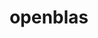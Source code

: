 ---
title: "openblas"
layout: cache
categories: [package, develop]
meta: {"versions": ["0.3.10", "0.3.20", "0.3.21", "0.3.23"], "compilers": ["apple-clang@=14.0.0", "apple-clang@=14.0.3", "gcc@=11.1.0", "gcc@=11.3.0", "gcc@=12.1.0", "gcc@=7.3.1", "gcc@=7.5.0", "gcc@=8.4.0", "oneapi@=2023.0.0", "oneapi@=2023.1.0", "oneapi@=2023.2.0"], "oss": ["amzn2", "ubuntu18.04", "ubuntu20.04", "ubuntu22.04", "ventura"], "platforms": ["darwin", "linux"], "targets": ["aarch64", "graviton2", "ivybridge", "neoverse_n1", "ppc64le", "x86_64", "x86_64_v3"], "stacks": ["aws-ahug", "aws-ahug-aarch64", "aws-isc", "aws-isc-aarch64", "data-vis-sdk", "e4s", "e4s-oneapi", "e4s-power", "ml-darwin-aarch64-mps", "ml-linux-x86_64-cpu", "ml-linux-x86_64-cuda", "ml-linux-x86_64-rocm", "radiuss", "radiuss-aws", "radiuss-aws-aarch64", "root", "tutorial"], "num_specs": 110, "num_specs_by_stack": {"ml-darwin-aarch64-mps": 4, "root": 110, "aws-isc-aarch64": 14, "aws-ahug-aarch64": 14, "radiuss-aws-aarch64": 25, "aws-isc": 3, "aws-ahug": 3, "radiuss-aws": 11, "ml-linux-x86_64-cuda": 5, "ml-linux-x86_64-cpu": 5, "ml-linux-x86_64-rocm": 5, "radiuss": 16, "tutorial": 21, "e4s-power": 6, "e4s-oneapi": 4, "e4s": 4, "data-vis-sdk": 3}}
spec_details: [{"hash": "bd45uf3yytqsdpsefuu3vnq7cgwyzsk5", "compiler": "apple-clang@=14.0.0", "versions": ["0.3.23"], "os": "ventura", "platform": "darwin", "target": "aarch64", "variants": ["~bignuma", "build_system=makefile", "~consistent_fpcsr", "~fortran", "~ilp64", "+locking", "+pic", "+shared", "symbol_suffix=none", "threads=none"], "stacks": ["ml-darwin-aarch64-mps", "root"], "size": "-", "tarball": "https://binaries.spack.io/develop/build_cache/darwin-ventura-aarch64/apple-clang-14.0.0/openblas-0.3.23/darwin-ventura-aarch64-apple-clang-14.0.0-openblas-0.3.23-bd45uf3yytqsdpsefuu3vnq7cgwyzsk5.spack"}, {"hash": "jnn7t5kd7sjpzdaayrjht2wr7tb3yvmq", "compiler": "apple-clang@=14.0.0", "versions": ["0.3.23"], "os": "ventura", "platform": "darwin", "target": "aarch64", "variants": ["~bignuma", "build_system=makefile", "~consistent_fpcsr", "+fortran", "~ilp64", "+locking", "+pic", "+shared", "symbol_suffix=none", "threads=none"], "stacks": ["ml-darwin-aarch64-mps", "root"], "size": "-", "tarball": "https://binaries.spack.io/develop/build_cache/darwin-ventura-aarch64/apple-clang-14.0.0/openblas-0.3.23/darwin-ventura-aarch64-apple-clang-14.0.0-openblas-0.3.23-jnn7t5kd7sjpzdaayrjht2wr7tb3yvmq.spack"}, {"hash": "pxizkuhv6miw4ylwcdhiunziex2b7mcr", "compiler": "apple-clang@=14.0.3", "versions": ["0.3.23"], "os": "ventura", "platform": "darwin", "target": "aarch64", "variants": ["~bignuma", "build_system=makefile", "~consistent_fpcsr", "~fortran", "~ilp64", "+locking", "+pic", "+shared", "symbol_suffix=none", "threads=none"], "stacks": ["ml-darwin-aarch64-mps", "root"], "size": "-", "tarball": "https://binaries.spack.io/develop/build_cache/darwin-ventura-aarch64/apple-clang-14.0.3/openblas-0.3.23/darwin-ventura-aarch64-apple-clang-14.0.3-openblas-0.3.23-pxizkuhv6miw4ylwcdhiunziex2b7mcr.spack"}, {"hash": "paywspo7kpmkvaisw62drd6cu3yq4hw2", "compiler": "apple-clang@=14.0.3", "versions": ["0.3.23"], "os": "ventura", "platform": "darwin", "target": "aarch64", "variants": ["~bignuma", "build_system=makefile", "~consistent_fpcsr", "+fortran", "~ilp64", "+locking", "+pic", "+shared", "symbol_suffix=none", "threads=none"], "stacks": ["ml-darwin-aarch64-mps", "root"], "size": "-", "tarball": "https://binaries.spack.io/develop/build_cache/darwin-ventura-aarch64/apple-clang-14.0.3/openblas-0.3.23/darwin-ventura-aarch64-apple-clang-14.0.3-openblas-0.3.23-paywspo7kpmkvaisw62drd6cu3yq4hw2.spack"}, {"hash": "cxyf7hghjyxahjzgcyctmz3jokbshhyq", "compiler": "gcc@=7.3.1", "versions": ["0.3.23"], "os": "amzn2", "platform": "linux", "target": "aarch64", "variants": ["~bignuma", "build_system=makefile", "~consistent_fpcsr", "+fortran", "~ilp64", "+locking", "+pic", "+shared", "symbol_suffix=none", "threads=openmp"], "stacks": ["aws-isc-aarch64", "aws-ahug-aarch64", "root"], "size": "-", "tarball": "https://binaries.spack.io/develop/build_cache/linux-amzn2-aarch64/gcc-7.3.1/openblas-0.3.23/linux-amzn2-aarch64-gcc-7.3.1-openblas-0.3.23-cxyf7hghjyxahjzgcyctmz3jokbshhyq.spack"}, {"hash": "zcsvwjp3ry6faj4di5opbx7a2lq2kajb", "compiler": "gcc@=7.3.1", "versions": ["0.3.23"], "os": "amzn2", "platform": "linux", "target": "aarch64", "variants": ["~bignuma", "build_system=makefile", "~consistent_fpcsr", "+fortran", "~ilp64", "+locking", "+pic", "+shared", "symbol_suffix=none", "threads=openmp"], "stacks": ["aws-isc-aarch64", "aws-ahug-aarch64", "root"], "size": "-", "tarball": "https://binaries.spack.io/develop/build_cache/linux-amzn2-aarch64/gcc-7.3.1/openblas-0.3.23/linux-amzn2-aarch64-gcc-7.3.1-openblas-0.3.23-zcsvwjp3ry6faj4di5opbx7a2lq2kajb.spack"}, {"hash": "zr2fnnoflcbsii423unnwpoifrcownvt", "compiler": "gcc@=7.3.1", "versions": ["0.3.23"], "os": "amzn2", "platform": "linux", "target": "aarch64", "variants": ["~bignuma", "build_system=makefile", "~consistent_fpcsr", "+fortran", "~ilp64", "+locking", "+pic", "+shared", "symbol_suffix=none", "threads=openmp"], "stacks": ["aws-isc-aarch64", "aws-ahug-aarch64", "root"], "size": "-", "tarball": "https://binaries.spack.io/develop/build_cache/linux-amzn2-aarch64/gcc-7.3.1/openblas-0.3.23/linux-amzn2-aarch64-gcc-7.3.1-openblas-0.3.23-zr2fnnoflcbsii423unnwpoifrcownvt.spack"}, {"hash": "xfzaaw37cmn5aysgyefkvr6nhxbippqp", "compiler": "gcc@=7.3.1", "versions": ["0.3.21"], "os": "amzn2", "platform": "linux", "target": "aarch64", "variants": ["~bignuma", "build_system=makefile", "~consistent_fpcsr", "+fortran", "~ilp64", "+locking", "patches=a4c642f,c20f518,d3d9b15", "+pic", "+shared", "symbol_suffix=none", "threads=openmp"], "stacks": ["aws-isc-aarch64", "aws-ahug-aarch64", "root"], "size": "-", "tarball": "https://binaries.spack.io/develop/build_cache/linux-amzn2-aarch64/gcc-7.3.1/openblas-0.3.21/linux-amzn2-aarch64-gcc-7.3.1-openblas-0.3.21-xfzaaw37cmn5aysgyefkvr6nhxbippqp.spack"}, {"hash": "axrz3v34hzmruwcjfiddccwmrh55owsr", "compiler": "gcc@=7.3.1", "versions": ["0.3.21"], "os": "amzn2", "platform": "linux", "target": "aarch64", "variants": ["~bignuma", "build_system=makefile", "~consistent_fpcsr", "+fortran", "~ilp64", "+locking", "patches=a4c642f,c20f518,d3d9b15", "+pic", "+shared", "symbol_suffix=none", "threads=openmp"], "stacks": ["aws-isc-aarch64", "aws-ahug-aarch64", "root"], "size": "-", "tarball": "https://binaries.spack.io/develop/build_cache/linux-amzn2-aarch64/gcc-7.3.1/openblas-0.3.21/linux-amzn2-aarch64-gcc-7.3.1-openblas-0.3.21-axrz3v34hzmruwcjfiddccwmrh55owsr.spack"}, {"hash": "kcvmu4yjgamyundwaldlekoykivbl3ym", "compiler": "gcc@=7.3.1", "versions": ["0.3.21"], "os": "amzn2", "platform": "linux", "target": "aarch64", "variants": ["~bignuma", "build_system=makefile", "~consistent_fpcsr", "+fortran", "~ilp64", "+locking", "patches=a4c642f,c20f518,d3d9b15", "+pic", "+shared", "symbol_suffix=none", "threads=openmp"], "stacks": ["aws-isc-aarch64", "aws-ahug-aarch64", "root"], "size": "-", "tarball": "https://binaries.spack.io/develop/build_cache/linux-amzn2-aarch64/gcc-7.3.1/openblas-0.3.21/linux-amzn2-aarch64-gcc-7.3.1-openblas-0.3.21-kcvmu4yjgamyundwaldlekoykivbl3ym.spack"}, {"hash": "zhhyfhipl7v656bod4wrvw2mnkgsiqjg", "compiler": "gcc@=7.3.1", "versions": ["0.3.21"], "os": "amzn2", "platform": "linux", "target": "aarch64", "variants": ["~bignuma", "build_system=makefile", "~consistent_fpcsr", "+fortran", "~ilp64", "+locking", "patches=a4c642f,c20f518,d3d9b15", "+pic", "+shared", "symbol_suffix=none", "threads=openmp"], "stacks": ["aws-isc-aarch64", "aws-ahug-aarch64", "root"], "size": "-", "tarball": "https://binaries.spack.io/develop/build_cache/linux-amzn2-aarch64/gcc-7.3.1/openblas-0.3.21/linux-amzn2-aarch64-gcc-7.3.1-openblas-0.3.21-zhhyfhipl7v656bod4wrvw2mnkgsiqjg.spack"}, {"hash": "n4fhpkuvigk7j2vb37qx5mcglha24akr", "compiler": "gcc@=7.3.1", "versions": ["0.3.10"], "os": "amzn2", "platform": "linux", "target": "aarch64", "variants": ["~bignuma", "~consistent_fpcsr", "~ilp64", "+locking", "patches=865703b", "+pic", "+shared", "symbol_suffix=none", "threads=none"], "stacks": ["radiuss-aws-aarch64", "root"], "size": "-", "tarball": "https://binaries.spack.io/develop/build_cache/linux-amzn2-aarch64/gcc-7.3.1/openblas-0.3.10/linux-amzn2-aarch64-gcc-7.3.1-openblas-0.3.10-n4fhpkuvigk7j2vb37qx5mcglha24akr.spack"}, {"hash": "57edtwue4aonaeafipsvjitzpsolgmvc", "compiler": "gcc@=7.3.1", "versions": ["0.3.10"], "os": "amzn2", "platform": "linux", "target": "aarch64", "variants": ["~bignuma", "~consistent_fpcsr", "~ilp64", "+locking", "patches=865703b", "+pic", "+shared", "symbol_suffix=none", "threads=none"], "stacks": ["radiuss-aws-aarch64", "root"], "size": "-", "tarball": "https://binaries.spack.io/develop/build_cache/linux-amzn2-aarch64/gcc-7.3.1/openblas-0.3.10/linux-amzn2-aarch64-gcc-7.3.1-openblas-0.3.10-57edtwue4aonaeafipsvjitzpsolgmvc.spack"}, {"hash": "wcmcbfznp5ay4bhfejsx4hsu66fvrihm", "compiler": "gcc@=7.3.1", "versions": ["0.3.10"], "os": "amzn2", "platform": "linux", "target": "aarch64", "variants": ["~bignuma", "~consistent_fpcsr", "~ilp64", "+locking", "patches=865703b", "+pic", "+shared", "symbol_suffix=none", "threads=none"], "stacks": ["radiuss-aws-aarch64", "root"], "size": "-", "tarball": "https://binaries.spack.io/develop/build_cache/linux-amzn2-aarch64/gcc-7.3.1/openblas-0.3.10/linux-amzn2-aarch64-gcc-7.3.1-openblas-0.3.10-wcmcbfznp5ay4bhfejsx4hsu66fvrihm.spack"}, {"hash": "p3naqfoy3zadz7hgjmyuyzg5yvlejypb", "compiler": "gcc@=7.3.1", "versions": ["0.3.10"], "os": "amzn2", "platform": "linux", "target": "aarch64", "variants": ["~bignuma", "~consistent_fpcsr", "~ilp64", "+locking", "patches=865703b", "+pic", "+shared", "symbol_suffix=none", "threads=none"], "stacks": ["radiuss-aws-aarch64", "root"], "size": "-", "tarball": "https://binaries.spack.io/develop/build_cache/linux-amzn2-aarch64/gcc-7.3.1/openblas-0.3.10/linux-amzn2-aarch64-gcc-7.3.1-openblas-0.3.10-p3naqfoy3zadz7hgjmyuyzg5yvlejypb.spack"}, {"hash": "ljurs57fpngd3p2vwtbasqwqvvi3syuj", "compiler": "gcc@=7.3.1", "versions": ["0.3.10"], "os": "amzn2", "platform": "linux", "target": "aarch64", "variants": ["~bignuma", "~consistent_fpcsr", "~ilp64", "+locking", "patches=865703b", "+pic", "+shared", "symbol_suffix=none", "threads=none"], "stacks": ["radiuss-aws-aarch64", "root"], "size": "-", "tarball": "https://binaries.spack.io/develop/build_cache/linux-amzn2-aarch64/gcc-7.3.1/openblas-0.3.10/linux-amzn2-aarch64-gcc-7.3.1-openblas-0.3.10-ljurs57fpngd3p2vwtbasqwqvvi3syuj.spack"}, {"hash": "mv77qn2maewpzph7bbl6uttwdsh3okwd", "compiler": "gcc@=7.3.1", "versions": ["0.3.21"], "os": "amzn2", "platform": "linux", "target": "aarch64", "variants": ["~bignuma", "build_system=makefile", "~consistent_fpcsr", "+fortran", "~ilp64", "+locking", "patches=a4c642f,c20f518,d3d9b15", "+pic", "+shared", "symbol_suffix=none", "threads=none"], "stacks": ["radiuss-aws-aarch64", "root"], "size": "-", "tarball": "https://binaries.spack.io/develop/build_cache/linux-amzn2-aarch64/gcc-7.3.1/openblas-0.3.21/linux-amzn2-aarch64-gcc-7.3.1-openblas-0.3.21-mv77qn2maewpzph7bbl6uttwdsh3okwd.spack"}, {"hash": "qu3svjnd2l3gfbybumoxpjb5ivcnnmox", "compiler": "gcc@=7.3.1", "versions": ["0.3.23"], "os": "amzn2", "platform": "linux", "target": "aarch64", "variants": ["~bignuma", "build_system=makefile", "~consistent_fpcsr", "+fortran", "~ilp64", "+locking", "+pic", "+shared", "symbol_suffix=none", "threads=none"], "stacks": ["radiuss-aws-aarch64", "root"], "size": "-", "tarball": "https://binaries.spack.io/develop/build_cache/linux-amzn2-aarch64/gcc-7.3.1/openblas-0.3.23/linux-amzn2-aarch64-gcc-7.3.1-openblas-0.3.23-qu3svjnd2l3gfbybumoxpjb5ivcnnmox.spack"}, {"hash": "onuzl7y7n364rjjy74ch75vkgplhwnsv", "compiler": "gcc@=7.3.1", "versions": ["0.3.23"], "os": "amzn2", "platform": "linux", "target": "aarch64", "variants": ["~bignuma", "build_system=makefile", "~consistent_fpcsr", "+fortran", "~ilp64", "+locking", "+pic", "+shared", "symbol_suffix=none", "threads=none"], "stacks": ["radiuss-aws-aarch64", "root"], "size": "-", "tarball": "https://binaries.spack.io/develop/build_cache/linux-amzn2-aarch64/gcc-7.3.1/openblas-0.3.23/linux-amzn2-aarch64-gcc-7.3.1-openblas-0.3.23-onuzl7y7n364rjjy74ch75vkgplhwnsv.spack"}, {"hash": "shawqek7zgmbclqbyj7ahvl7h5qnrztp", "compiler": "gcc@=7.3.1", "versions": ["0.3.21"], "os": "amzn2", "platform": "linux", "target": "aarch64", "variants": ["~bignuma", "build_system=makefile", "~consistent_fpcsr", "+fortran", "~ilp64", "+locking", "patches=114f95f,a4c642f,c20f518,d3d9b15", "+pic", "+shared", "symbol_suffix=none", "threads=none"], "stacks": ["radiuss-aws-aarch64", "root"], "size": "-", "tarball": "https://binaries.spack.io/develop/build_cache/linux-amzn2-aarch64/gcc-7.3.1/openblas-0.3.21/linux-amzn2-aarch64-gcc-7.3.1-openblas-0.3.21-shawqek7zgmbclqbyj7ahvl7h5qnrztp.spack"}, {"hash": "so56srgznweith26fatggx3wsmh5ju7q", "compiler": "gcc@=7.3.1", "versions": ["0.3.10"], "os": "amzn2", "platform": "linux", "target": "aarch64", "variants": ["~bignuma", "build_system=makefile", "~consistent_fpcsr", "~ilp64", "+locking", "patches=865703b", "+pic", "+shared", "symbol_suffix=none", "threads=none"], "stacks": ["radiuss-aws-aarch64", "root"], "size": "-", "tarball": "https://binaries.spack.io/develop/build_cache/linux-amzn2-aarch64/gcc-7.3.1/openblas-0.3.10/linux-amzn2-aarch64-gcc-7.3.1-openblas-0.3.10-so56srgznweith26fatggx3wsmh5ju7q.spack"}, {"hash": "4xp6nlbigql673qpomg5k2qvcd7sclxa", "compiler": "gcc@=7.3.1", "versions": ["0.3.21"], "os": "amzn2", "platform": "linux", "target": "aarch64", "variants": ["~bignuma", "build_system=makefile", "~consistent_fpcsr", "+fortran", "~ilp64", "+locking", "patches=a4c642f,c20f518,d3d9b15", "+pic", "+shared", "symbol_suffix=none", "threads=none"], "stacks": ["radiuss-aws-aarch64", "root"], "size": "-", "tarball": "https://binaries.spack.io/develop/build_cache/linux-amzn2-aarch64/gcc-7.3.1/openblas-0.3.21/linux-amzn2-aarch64-gcc-7.3.1-openblas-0.3.21-4xp6nlbigql673qpomg5k2qvcd7sclxa.spack"}, {"hash": "nr3tu2dom5fwu5dpven3b2d7dwebtflo", "compiler": "gcc@=7.3.1", "versions": ["0.3.21"], "os": "amzn2", "platform": "linux", "target": "aarch64", "variants": ["~bignuma", "build_system=makefile", "~consistent_fpcsr", "+fortran", "~ilp64", "+locking", "patches=a4c642f,c20f518,d3d9b15", "+pic", "+shared", "symbol_suffix=none", "threads=none"], "stacks": ["radiuss-aws-aarch64", "root"], "size": "-", "tarball": "https://binaries.spack.io/develop/build_cache/linux-amzn2-aarch64/gcc-7.3.1/openblas-0.3.21/linux-amzn2-aarch64-gcc-7.3.1-openblas-0.3.21-nr3tu2dom5fwu5dpven3b2d7dwebtflo.spack"}, {"hash": "xx4bo4gxfew4wcjsay5hwkidktqkkyhz", "compiler": "gcc@=7.3.1", "versions": ["0.3.10"], "os": "amzn2", "platform": "linux", "target": "graviton2", "variants": ["~bignuma", "~consistent_fpcsr", "~ilp64", "+locking", "patches=865703b", "+pic", "+shared", "symbol_suffix=none", "threads=none"], "stacks": ["radiuss-aws-aarch64", "root"], "size": "-", "tarball": "https://binaries.spack.io/develop/build_cache/linux-amzn2-graviton2/gcc-7.3.1/openblas-0.3.10/linux-amzn2-graviton2-gcc-7.3.1-openblas-0.3.10-xx4bo4gxfew4wcjsay5hwkidktqkkyhz.spack"}, {"hash": "cjss3r4mvohmzftzsgbs4tyqecwtyltl", "compiler": "gcc@=7.3.1", "versions": ["0.3.10"], "os": "amzn2", "platform": "linux", "target": "graviton2", "variants": ["~bignuma", "~consistent_fpcsr", "~ilp64", "+locking", "patches=865703b", "+pic", "+shared", "symbol_suffix=none", "threads=none"], "stacks": ["radiuss-aws-aarch64", "root"], "size": "-", "tarball": "https://binaries.spack.io/develop/build_cache/linux-amzn2-graviton2/gcc-7.3.1/openblas-0.3.10/linux-amzn2-graviton2-gcc-7.3.1-openblas-0.3.10-cjss3r4mvohmzftzsgbs4tyqecwtyltl.spack"}, {"hash": "57niw7taymjnuzv7z32f6kw7zgoffzg6", "compiler": "gcc@=7.3.1", "versions": ["0.3.10"], "os": "amzn2", "platform": "linux", "target": "graviton2", "variants": ["~bignuma", "~consistent_fpcsr", "~ilp64", "+locking", "patches=865703b", "+pic", "+shared", "symbol_suffix=none", "threads=none"], "stacks": ["radiuss-aws-aarch64", "root"], "size": "-", "tarball": "https://binaries.spack.io/develop/build_cache/linux-amzn2-graviton2/gcc-7.3.1/openblas-0.3.10/linux-amzn2-graviton2-gcc-7.3.1-openblas-0.3.10-57niw7taymjnuzv7z32f6kw7zgoffzg6.spack"}, {"hash": "o444uyd3apzzf24a6fky2a2r2scqh6pm", "compiler": "gcc@=7.3.1", "versions": ["0.3.10"], "os": "amzn2", "platform": "linux", "target": "graviton2", "variants": ["~bignuma", "~consistent_fpcsr", "~ilp64", "+locking", "patches=865703b", "+pic", "+shared", "symbol_suffix=none", "threads=none"], "stacks": ["radiuss-aws-aarch64", "root"], "size": "-", "tarball": "https://binaries.spack.io/develop/build_cache/linux-amzn2-graviton2/gcc-7.3.1/openblas-0.3.10/linux-amzn2-graviton2-gcc-7.3.1-openblas-0.3.10-o444uyd3apzzf24a6fky2a2r2scqh6pm.spack"}, {"hash": "mwu7advpveubtr35bkael3c6gwdmotb4", "compiler": "gcc@=7.3.1", "versions": ["0.3.10"], "os": "amzn2", "platform": "linux", "target": "graviton2", "variants": ["~bignuma", "~consistent_fpcsr", "~ilp64", "+locking", "patches=865703b", "+pic", "+shared", "symbol_suffix=none", "threads=none"], "stacks": ["radiuss-aws-aarch64", "root"], "size": "-", "tarball": "https://binaries.spack.io/develop/build_cache/linux-amzn2-graviton2/gcc-7.3.1/openblas-0.3.10/linux-amzn2-graviton2-gcc-7.3.1-openblas-0.3.10-mwu7advpveubtr35bkael3c6gwdmotb4.spack"}, {"hash": "yflgfd4yn3idnxnikj5eujpubw3mcsb7", "compiler": "gcc@=7.3.1", "versions": ["0.3.10"], "os": "amzn2", "platform": "linux", "target": "graviton2", "variants": ["~bignuma", "~consistent_fpcsr", "~ilp64", "+locking", "patches=865703b", "+pic", "+shared", "symbol_suffix=none", "threads=none"], "stacks": ["radiuss-aws-aarch64", "root"], "size": "-", "tarball": "https://binaries.spack.io/develop/build_cache/linux-amzn2-graviton2/gcc-7.3.1/openblas-0.3.10/linux-amzn2-graviton2-gcc-7.3.1-openblas-0.3.10-yflgfd4yn3idnxnikj5eujpubw3mcsb7.spack"}, {"hash": "hnqqgyt6pb5cl6z77sqxjkktnwxhleqr", "compiler": "gcc@=7.3.1", "versions": ["0.3.21"], "os": "amzn2", "platform": "linux", "target": "ivybridge", "variants": ["~bignuma", "build_system=makefile", "~consistent_fpcsr", "+fortran", "~ilp64", "+locking", "patches=a4c642f,c20f518,d3d9b15", "+pic", "+shared", "symbol_suffix=none", "threads=none"], "stacks": ["root"], "size": "-", "tarball": "https://binaries.spack.io/develop/build_cache/linux-amzn2-ivybridge/gcc-7.3.1/openblas-0.3.21/linux-amzn2-ivybridge-gcc-7.3.1-openblas-0.3.21-hnqqgyt6pb5cl6z77sqxjkktnwxhleqr.spack"}, {"hash": "c6vqstzwmqxhbz4hn62upl7ssvxpirok", "compiler": "gcc@=7.3.1", "versions": ["0.3.10"], "os": "amzn2", "platform": "linux", "target": "ivybridge", "variants": ["~bignuma", "build_system=makefile", "~consistent_fpcsr", "~ilp64", "+locking", "patches=865703b", "+pic", "+shared", "symbol_suffix=none", "threads=none"], "stacks": ["root"], "size": "-", "tarball": "https://binaries.spack.io/develop/build_cache/linux-amzn2-ivybridge/gcc-7.3.1/openblas-0.3.10/linux-amzn2-ivybridge-gcc-7.3.1-openblas-0.3.10-c6vqstzwmqxhbz4hn62upl7ssvxpirok.spack"}, {"hash": "tj4hbc3ofaee4vewtfgm43fhkpoy6kf2", "compiler": "gcc@=7.3.1", "versions": ["0.3.23"], "os": "amzn2", "platform": "linux", "target": "neoverse_n1", "variants": ["~bignuma", "build_system=makefile", "~consistent_fpcsr", "+fortran", "~ilp64", "+locking", "+pic", "+shared", "symbol_suffix=none", "threads=openmp"], "stacks": ["aws-isc-aarch64", "aws-ahug-aarch64", "root"], "size": "-", "tarball": "https://binaries.spack.io/develop/build_cache/linux-amzn2-neoverse_n1/gcc-7.3.1/openblas-0.3.23/linux-amzn2-neoverse_n1-gcc-7.3.1-openblas-0.3.23-tj4hbc3ofaee4vewtfgm43fhkpoy6kf2.spack"}, {"hash": "5vn75m5rpox5qv7vcwiwhxcoiuhasvnc", "compiler": "gcc@=7.3.1", "versions": ["0.3.21"], "os": "amzn2", "platform": "linux", "target": "neoverse_n1", "variants": ["~bignuma", "build_system=makefile", "~consistent_fpcsr", "+fortran", "~ilp64", "+locking", "patches=a4c642f,c20f518,d3d9b15", "+pic", "+shared", "symbol_suffix=none", "threads=openmp"], "stacks": ["aws-isc-aarch64", "aws-ahug-aarch64", "root"], "size": "-", "tarball": "https://binaries.spack.io/develop/build_cache/linux-amzn2-neoverse_n1/gcc-7.3.1/openblas-0.3.21/linux-amzn2-neoverse_n1-gcc-7.3.1-openblas-0.3.21-5vn75m5rpox5qv7vcwiwhxcoiuhasvnc.spack"}, {"hash": "n333wubshc53jh6z2jayngqm4buavsq6", "compiler": "gcc@=7.3.1", "versions": ["0.3.23"], "os": "amzn2", "platform": "linux", "target": "neoverse_n1", "variants": ["~bignuma", "build_system=makefile", "~consistent_fpcsr", "+fortran", "~ilp64", "+locking", "+pic", "+shared", "symbol_suffix=none", "threads=openmp"], "stacks": ["aws-isc-aarch64", "aws-ahug-aarch64", "root"], "size": "-", "tarball": "https://binaries.spack.io/develop/build_cache/linux-amzn2-neoverse_n1/gcc-7.3.1/openblas-0.3.23/linux-amzn2-neoverse_n1-gcc-7.3.1-openblas-0.3.23-n333wubshc53jh6z2jayngqm4buavsq6.spack"}, {"hash": "jnvqzyfzpxmcvewvfibtkya23f36lzjc", "compiler": "gcc@=7.3.1", "versions": ["0.3.23"], "os": "amzn2", "platform": "linux", "target": "neoverse_n1", "variants": ["~bignuma", "build_system=makefile", "~consistent_fpcsr", "+fortran", "~ilp64", "+locking", "+pic", "+shared", "symbol_suffix=none", "threads=openmp"], "stacks": ["aws-isc-aarch64", "aws-ahug-aarch64", "root"], "size": "-", "tarball": "https://binaries.spack.io/develop/build_cache/linux-amzn2-neoverse_n1/gcc-7.3.1/openblas-0.3.23/linux-amzn2-neoverse_n1-gcc-7.3.1-openblas-0.3.23-jnvqzyfzpxmcvewvfibtkya23f36lzjc.spack"}, {"hash": "chtzka4qyrhwzvtsk6pmlax7n4xdwecb", "compiler": "gcc@=7.3.1", "versions": ["0.3.21"], "os": "amzn2", "platform": "linux", "target": "neoverse_n1", "variants": ["~bignuma", "build_system=makefile", "~consistent_fpcsr", "+fortran", "~ilp64", "+locking", "patches=a4c642f,c20f518,d3d9b15", "+pic", "+shared", "symbol_suffix=none", "threads=openmp"], "stacks": ["aws-isc-aarch64", "aws-ahug-aarch64", "root"], "size": "-", "tarball": "https://binaries.spack.io/develop/build_cache/linux-amzn2-neoverse_n1/gcc-7.3.1/openblas-0.3.21/linux-amzn2-neoverse_n1-gcc-7.3.1-openblas-0.3.21-chtzka4qyrhwzvtsk6pmlax7n4xdwecb.spack"}, {"hash": "3wy7drhy7ss7lxgpkldtyoyjonxt5swp", "compiler": "gcc@=7.3.1", "versions": ["0.3.21"], "os": "amzn2", "platform": "linux", "target": "neoverse_n1", "variants": ["~bignuma", "build_system=makefile", "~consistent_fpcsr", "+fortran", "~ilp64", "+locking", "patches=a4c642f,c20f518,d3d9b15", "+pic", "+shared", "symbol_suffix=none", "threads=openmp"], "stacks": ["aws-isc-aarch64", "aws-ahug-aarch64", "root"], "size": "-", "tarball": "https://binaries.spack.io/develop/build_cache/linux-amzn2-neoverse_n1/gcc-7.3.1/openblas-0.3.21/linux-amzn2-neoverse_n1-gcc-7.3.1-openblas-0.3.21-3wy7drhy7ss7lxgpkldtyoyjonxt5swp.spack"}, {"hash": "nqv2wteoswhjsji4sbnbipsca7q5fogu", "compiler": "gcc@=7.3.1", "versions": ["0.3.21"], "os": "amzn2", "platform": "linux", "target": "neoverse_n1", "variants": ["~bignuma", "build_system=makefile", "~consistent_fpcsr", "+fortran", "~ilp64", "+locking", "patches=a4c642f,c20f518,d3d9b15", "+pic", "+shared", "symbol_suffix=none", "threads=openmp"], "stacks": ["aws-isc-aarch64", "aws-ahug-aarch64", "root"], "size": "-", "tarball": "https://binaries.spack.io/develop/build_cache/linux-amzn2-neoverse_n1/gcc-7.3.1/openblas-0.3.21/linux-amzn2-neoverse_n1-gcc-7.3.1-openblas-0.3.21-nqv2wteoswhjsji4sbnbipsca7q5fogu.spack"}, {"hash": "bhrld4evt4nl7isky6ttqxwicwstgbsc", "compiler": "gcc@=7.3.1", "versions": ["0.3.21"], "os": "amzn2", "platform": "linux", "target": "neoverse_n1", "variants": ["~bignuma", "build_system=makefile", "~consistent_fpcsr", "+fortran", "~ilp64", "+locking", "patches=a4c642f,c20f518,d3d9b15", "+pic", "+shared", "symbol_suffix=none", "threads=none"], "stacks": ["radiuss-aws-aarch64", "root"], "size": "-", "tarball": "https://binaries.spack.io/develop/build_cache/linux-amzn2-neoverse_n1/gcc-7.3.1/openblas-0.3.21/linux-amzn2-neoverse_n1-gcc-7.3.1-openblas-0.3.21-bhrld4evt4nl7isky6ttqxwicwstgbsc.spack"}, {"hash": "eqxgtk5kdemu6h52ocwpub6fvcrl6lma", "compiler": "gcc@=7.3.1", "versions": ["0.3.23"], "os": "amzn2", "platform": "linux", "target": "neoverse_n1", "variants": ["~bignuma", "build_system=makefile", "~consistent_fpcsr", "+fortran", "~ilp64", "+locking", "+pic", "+shared", "symbol_suffix=none", "threads=none"], "stacks": ["radiuss-aws-aarch64", "root"], "size": "-", "tarball": "https://binaries.spack.io/develop/build_cache/linux-amzn2-neoverse_n1/gcc-7.3.1/openblas-0.3.23/linux-amzn2-neoverse_n1-gcc-7.3.1-openblas-0.3.23-eqxgtk5kdemu6h52ocwpub6fvcrl6lma.spack"}, {"hash": "7rkcoxnawce5g4kz3oidwg6bkv5lgyng", "compiler": "gcc@=7.3.1", "versions": ["0.3.23"], "os": "amzn2", "platform": "linux", "target": "neoverse_n1", "variants": ["~bignuma", "build_system=makefile", "~consistent_fpcsr", "+fortran", "~ilp64", "+locking", "+pic", "+shared", "symbol_suffix=none", "threads=none"], "stacks": ["radiuss-aws-aarch64", "root"], "size": "-", "tarball": "https://binaries.spack.io/develop/build_cache/linux-amzn2-neoverse_n1/gcc-7.3.1/openblas-0.3.23/linux-amzn2-neoverse_n1-gcc-7.3.1-openblas-0.3.23-7rkcoxnawce5g4kz3oidwg6bkv5lgyng.spack"}, {"hash": "xovpbmw5qs43be2yc23owy6cha2jfitr", "compiler": "gcc@=7.3.1", "versions": ["0.3.21"], "os": "amzn2", "platform": "linux", "target": "neoverse_n1", "variants": ["~bignuma", "build_system=makefile", "~consistent_fpcsr", "+fortran", "~ilp64", "+locking", "patches=a4c642f,c20f518,d3d9b15", "+pic", "+shared", "symbol_suffix=none", "threads=none"], "stacks": ["radiuss-aws-aarch64", "root"], "size": "-", "tarball": "https://binaries.spack.io/develop/build_cache/linux-amzn2-neoverse_n1/gcc-7.3.1/openblas-0.3.21/linux-amzn2-neoverse_n1-gcc-7.3.1-openblas-0.3.21-xovpbmw5qs43be2yc23owy6cha2jfitr.spack"}, {"hash": "xxi4wkeyix5xmvyz76rdo3erciiwko55", "compiler": "gcc@=7.3.1", "versions": ["0.3.10"], "os": "amzn2", "platform": "linux", "target": "neoverse_n1", "variants": ["~bignuma", "build_system=makefile", "~consistent_fpcsr", "~ilp64", "+locking", "patches=865703b", "+pic", "+shared", "symbol_suffix=none", "threads=none"], "stacks": ["radiuss-aws-aarch64", "root"], "size": "-", "tarball": "https://binaries.spack.io/develop/build_cache/linux-amzn2-neoverse_n1/gcc-7.3.1/openblas-0.3.10/linux-amzn2-neoverse_n1-gcc-7.3.1-openblas-0.3.10-xxi4wkeyix5xmvyz76rdo3erciiwko55.spack"}, {"hash": "xhmhu3y3qnpft6f6b3ianppmpnecnwc2", "compiler": "gcc@=7.3.1", "versions": ["0.3.21"], "os": "amzn2", "platform": "linux", "target": "neoverse_n1", "variants": ["~bignuma", "build_system=makefile", "~consistent_fpcsr", "+fortran", "~ilp64", "+locking", "patches=114f95f,a4c642f,c20f518,d3d9b15", "+pic", "+shared", "symbol_suffix=none", "threads=none"], "stacks": ["radiuss-aws-aarch64", "root"], "size": "-", "tarball": "https://binaries.spack.io/develop/build_cache/linux-amzn2-neoverse_n1/gcc-7.3.1/openblas-0.3.21/linux-amzn2-neoverse_n1-gcc-7.3.1-openblas-0.3.21-xhmhu3y3qnpft6f6b3ianppmpnecnwc2.spack"}, {"hash": "wtwsn5qiot3qvzplboiybgtonbmd6hs2", "compiler": "gcc@=7.3.1", "versions": ["0.3.21"], "os": "amzn2", "platform": "linux", "target": "neoverse_n1", "variants": ["~bignuma", "build_system=makefile", "~consistent_fpcsr", "+fortran", "~ilp64", "+locking", "patches=a4c642f,c20f518,d3d9b15", "+pic", "+shared", "symbol_suffix=none", "threads=none"], "stacks": ["radiuss-aws-aarch64", "root"], "size": "-", "tarball": "https://binaries.spack.io/develop/build_cache/linux-amzn2-neoverse_n1/gcc-7.3.1/openblas-0.3.21/linux-amzn2-neoverse_n1-gcc-7.3.1-openblas-0.3.21-wtwsn5qiot3qvzplboiybgtonbmd6hs2.spack"}, {"hash": "rhjvzjaxl2vf5xc3kbrcjdiwn76obg7c", "compiler": "gcc@=7.3.1", "versions": ["0.3.23"], "os": "amzn2", "platform": "linux", "target": "x86_64_v3", "variants": ["~bignuma", "build_system=makefile", "~consistent_fpcsr", "+fortran", "~ilp64", "+locking", "+pic", "+shared", "symbol_suffix=none", "threads=openmp"], "stacks": ["aws-isc", "aws-ahug", "root"], "size": "-", "tarball": "https://binaries.spack.io/develop/build_cache/linux-amzn2-x86_64_v3/gcc-7.3.1/openblas-0.3.23/linux-amzn2-x86_64_v3-gcc-7.3.1-openblas-0.3.23-rhjvzjaxl2vf5xc3kbrcjdiwn76obg7c.spack"}, {"hash": "yfktx5jhrl5clzoquo6avbyueew4qgda", "compiler": "gcc@=7.3.1", "versions": ["0.3.23"], "os": "amzn2", "platform": "linux", "target": "x86_64_v3", "variants": ["~bignuma", "build_system=makefile", "~consistent_fpcsr", "+fortran", "~ilp64", "+locking", "+pic", "+shared", "symbol_suffix=none", "threads=openmp"], "stacks": ["aws-isc", "aws-ahug", "root"], "size": "-", "tarball": "https://binaries.spack.io/develop/build_cache/linux-amzn2-x86_64_v3/gcc-7.3.1/openblas-0.3.23/linux-amzn2-x86_64_v3-gcc-7.3.1-openblas-0.3.23-yfktx5jhrl5clzoquo6avbyueew4qgda.spack"}, {"hash": "tupwc4xr5dpm3tnbwjg2htjjocl5aznd", "compiler": "gcc@=7.3.1", "versions": ["0.3.10"], "os": "amzn2", "platform": "linux", "target": "x86_64_v3", "variants": ["~bignuma", "~consistent_fpcsr", "~ilp64", "+locking", "patches=865703b", "+pic", "+shared", "symbol_suffix=none", "threads=none"], "stacks": ["radiuss-aws", "root"], "size": "-", "tarball": "https://binaries.spack.io/develop/build_cache/linux-amzn2-x86_64_v3/gcc-7.3.1/openblas-0.3.10/linux-amzn2-x86_64_v3-gcc-7.3.1-openblas-0.3.10-tupwc4xr5dpm3tnbwjg2htjjocl5aznd.spack"}, {"hash": "kkp56ojnivshdf4qyn5qj4li5x227d26", "compiler": "gcc@=7.3.1", "versions": ["0.3.10"], "os": "amzn2", "platform": "linux", "target": "x86_64_v3", "variants": ["~bignuma", "~consistent_fpcsr", "~ilp64", "+locking", "patches=865703b", "+pic", "+shared", "symbol_suffix=none", "threads=none"], "stacks": ["radiuss-aws", "root"], "size": "-", "tarball": "https://binaries.spack.io/develop/build_cache/linux-amzn2-x86_64_v3/gcc-7.3.1/openblas-0.3.10/linux-amzn2-x86_64_v3-gcc-7.3.1-openblas-0.3.10-kkp56ojnivshdf4qyn5qj4li5x227d26.spack"}, {"hash": "scmoi7iyed6dyvdgchtbzvmozfx4tgzw", "compiler": "gcc@=7.3.1", "versions": ["0.3.10"], "os": "amzn2", "platform": "linux", "target": "x86_64_v3", "variants": ["~bignuma", "~consistent_fpcsr", "~ilp64", "+locking", "patches=865703b", "+pic", "+shared", "symbol_suffix=none", "threads=none"], "stacks": ["radiuss-aws", "root"], "size": "-", "tarball": "https://binaries.spack.io/develop/build_cache/linux-amzn2-x86_64_v3/gcc-7.3.1/openblas-0.3.10/linux-amzn2-x86_64_v3-gcc-7.3.1-openblas-0.3.10-scmoi7iyed6dyvdgchtbzvmozfx4tgzw.spack"}, {"hash": "looo3gbrgvr7lr4c36uww2jx3tpldaig", "compiler": "gcc@=7.3.1", "versions": ["0.3.10"], "os": "amzn2", "platform": "linux", "target": "x86_64_v3", "variants": ["~bignuma", "~consistent_fpcsr", "~ilp64", "+locking", "patches=865703b", "+pic", "+shared", "symbol_suffix=none", "threads=none"], "stacks": ["radiuss-aws", "root"], "size": "-", "tarball": "https://binaries.spack.io/develop/build_cache/linux-amzn2-x86_64_v3/gcc-7.3.1/openblas-0.3.10/linux-amzn2-x86_64_v3-gcc-7.3.1-openblas-0.3.10-looo3gbrgvr7lr4c36uww2jx3tpldaig.spack"}, {"hash": "4zqd34oh7o4mkzvimqhfxofhamlcj6yx", "compiler": "gcc@=7.3.1", "versions": ["0.3.10"], "os": "amzn2", "platform": "linux", "target": "x86_64_v3", "variants": ["~bignuma", "~consistent_fpcsr", "~ilp64", "+locking", "patches=865703b", "+pic", "+shared", "symbol_suffix=none", "threads=none"], "stacks": ["radiuss-aws", "root"], "size": "-", "tarball": "https://binaries.spack.io/develop/build_cache/linux-amzn2-x86_64_v3/gcc-7.3.1/openblas-0.3.10/linux-amzn2-x86_64_v3-gcc-7.3.1-openblas-0.3.10-4zqd34oh7o4mkzvimqhfxofhamlcj6yx.spack"}, {"hash": "ifptx5ohbjdrccoaczth2mwmxlrm7stb", "compiler": "gcc@=7.3.1", "versions": ["0.3.10"], "os": "amzn2", "platform": "linux", "target": "x86_64_v3", "variants": ["~bignuma", "~consistent_fpcsr", "~ilp64", "+locking", "patches=865703b", "+pic", "+shared", "symbol_suffix=none", "threads=none"], "stacks": ["radiuss-aws", "root"], "size": "-", "tarball": "https://binaries.spack.io/develop/build_cache/linux-amzn2-x86_64_v3/gcc-7.3.1/openblas-0.3.10/linux-amzn2-x86_64_v3-gcc-7.3.1-openblas-0.3.10-ifptx5ohbjdrccoaczth2mwmxlrm7stb.spack"}, {"hash": "sdzrk4ixcezj36tgjykqfvdk6t3cnont", "compiler": "gcc@=7.3.1", "versions": ["0.3.10"], "os": "amzn2", "platform": "linux", "target": "x86_64_v3", "variants": ["~bignuma", "build_system=makefile", "~consistent_fpcsr", "~ilp64", "+locking", "patches=865703b", "+pic", "+shared", "symbol_suffix=none", "threads=none"], "stacks": ["radiuss-aws", "root"], "size": "-", "tarball": "https://binaries.spack.io/develop/build_cache/linux-amzn2-x86_64_v3/gcc-7.3.1/openblas-0.3.10/linux-amzn2-x86_64_v3-gcc-7.3.1-openblas-0.3.10-sdzrk4ixcezj36tgjykqfvdk6t3cnont.spack"}, {"hash": "qmiw7qt2jqtfcovem3drpi3ogvjvqoiu", "compiler": "gcc@=7.3.1", "versions": ["0.3.23"], "os": "amzn2", "platform": "linux", "target": "x86_64_v3", "variants": ["~bignuma", "build_system=makefile", "~consistent_fpcsr", "+fortran", "~ilp64", "+locking", "+pic", "+shared", "symbol_suffix=none", "threads=none"], "stacks": ["radiuss-aws", "root"], "size": "-", "tarball": "https://binaries.spack.io/develop/build_cache/linux-amzn2-x86_64_v3/gcc-7.3.1/openblas-0.3.23/linux-amzn2-x86_64_v3-gcc-7.3.1-openblas-0.3.23-qmiw7qt2jqtfcovem3drpi3ogvjvqoiu.spack"}, {"hash": "glow2r4ygth6kix6dypijcbbwzmywqg3", "compiler": "gcc@=7.3.1", "versions": ["0.3.23"], "os": "amzn2", "platform": "linux", "target": "x86_64_v3", "variants": ["~bignuma", "build_system=makefile", "~consistent_fpcsr", "+fortran", "~ilp64", "+locking", "+pic", "+shared", "symbol_suffix=none", "threads=none"], "stacks": ["radiuss-aws", "root"], "size": "-", "tarball": "https://binaries.spack.io/develop/build_cache/linux-amzn2-x86_64_v3/gcc-7.3.1/openblas-0.3.23/linux-amzn2-x86_64_v3-gcc-7.3.1-openblas-0.3.23-glow2r4ygth6kix6dypijcbbwzmywqg3.spack"}, {"hash": "iecczaeenisppqa7xh2kbqbqxbplkgrc", "compiler": "gcc@=7.3.1", "versions": ["0.3.21"], "os": "amzn2", "platform": "linux", "target": "x86_64_v3", "variants": ["~bignuma", "build_system=makefile", "~consistent_fpcsr", "+fortran", "~ilp64", "+locking", "patches=a4c642f,c20f518,d3d9b15", "+pic", "+shared", "symbol_suffix=none", "threads=none"], "stacks": ["radiuss-aws", "root", "ml-linux-x86_64-cuda", "ml-linux-x86_64-cpu", "ml-linux-x86_64-rocm"], "size": "-", "tarball": "https://binaries.spack.io/develop/build_cache/linux-amzn2-x86_64_v3/gcc-7.3.1/openblas-0.3.21/linux-amzn2-x86_64_v3-gcc-7.3.1-openblas-0.3.21-iecczaeenisppqa7xh2kbqbqxbplkgrc.spack"}, {"hash": "drgpn36h7dmaxk6pjgvvwjvo6o44vifa", "compiler": "gcc@=7.3.1", "versions": ["0.3.10"], "os": "amzn2", "platform": "linux", "target": "x86_64_v3", "variants": ["~bignuma", "~consistent_fpcsr", "~ilp64", "+locking", "patches=865703b", "+pic", "+shared", "symbol_suffix=none", "threads=none"], "stacks": ["radiuss-aws", "root"], "size": "-", "tarball": "https://binaries.spack.io/develop/build_cache/linux-amzn2-x86_64_v3/gcc-7.3.1/openblas-0.3.10/linux-amzn2-x86_64_v3-gcc-7.3.1-openblas-0.3.10-drgpn36h7dmaxk6pjgvvwjvo6o44vifa.spack"}, {"hash": "ndpbiej7t2g2z64fh2opvovd5sdpb457", "compiler": "gcc@=7.3.1", "versions": ["0.3.21"], "os": "amzn2", "platform": "linux", "target": "x86_64_v3", "variants": ["~bignuma", "build_system=makefile", "~consistent_fpcsr", "+fortran", "~ilp64", "+locking", "patches=a4c642f,c20f518,d3d9b15", "+pic", "+shared", "symbol_suffix=none", "threads=openmp"], "stacks": ["aws-isc", "aws-ahug", "root"], "size": "-", "tarball": "https://binaries.spack.io/develop/build_cache/linux-amzn2-x86_64_v3/gcc-7.3.1/openblas-0.3.21/linux-amzn2-x86_64_v3-gcc-7.3.1-openblas-0.3.21-ndpbiej7t2g2z64fh2opvovd5sdpb457.spack"}, {"hash": "q5vgfgk2tlcadev4xl43hbbdukejy7qk", "compiler": "gcc@=7.5.0", "versions": ["0.3.21"], "os": "ubuntu18.04", "platform": "linux", "target": "x86_64", "variants": ["~bignuma", "build_system=makefile", "~consistent_fpcsr", "+fortran", "~ilp64", "+locking", "patches=a4c642f,c20f518,d3d9b15", "+pic", "+shared", "symbol_suffix=none", "threads=openmp"], "stacks": ["radiuss", "root"], "size": "-", "tarball": "https://binaries.spack.io/develop/build_cache/linux-ubuntu18.04-x86_64/gcc-7.5.0/openblas-0.3.21/linux-ubuntu18.04-x86_64-gcc-7.5.0-openblas-0.3.21-q5vgfgk2tlcadev4xl43hbbdukejy7qk.spack"}, {"hash": "gpwf4eldqf74bhvy5rsobb5zel7jbugc", "compiler": "gcc@=7.5.0", "versions": ["0.3.20"], "os": "ubuntu18.04", "platform": "linux", "target": "x86_64", "variants": ["~bignuma", "~consistent_fpcsr", "~ilp64", "+locking", "+pic", "+shared", "symbol_suffix=none", "threads=openmp"], "stacks": ["radiuss", "root"], "size": "-", "tarball": "https://binaries.spack.io/develop/build_cache/linux-ubuntu18.04-x86_64/gcc-7.5.0/openblas-0.3.20/linux-ubuntu18.04-x86_64-gcc-7.5.0-openblas-0.3.20-gpwf4eldqf74bhvy5rsobb5zel7jbugc.spack"}, {"hash": "nt4ksvw6jwgttzzqrf5ujt7z55u6ovwa", "compiler": "gcc@=7.5.0", "versions": ["0.3.20"], "os": "ubuntu18.04", "platform": "linux", "target": "x86_64", "variants": ["~bignuma", "~consistent_fpcsr", "~ilp64", "+locking", "+pic", "+shared", "symbol_suffix=none", "threads=openmp"], "stacks": ["radiuss", "root"], "size": "-", "tarball": "https://binaries.spack.io/develop/build_cache/linux-ubuntu18.04-x86_64/gcc-7.5.0/openblas-0.3.20/linux-ubuntu18.04-x86_64-gcc-7.5.0-openblas-0.3.20-nt4ksvw6jwgttzzqrf5ujt7z55u6ovwa.spack"}, {"hash": "5xgtipuvukli5lmg6rqachuzaxqesnzn", "compiler": "gcc@=7.5.0", "versions": ["0.3.20"], "os": "ubuntu18.04", "platform": "linux", "target": "x86_64", "variants": ["~bignuma", "~consistent_fpcsr", "~ilp64", "+locking", "+pic", "+shared", "symbol_suffix=none", "threads=openmp"], "stacks": ["radiuss", "root"], "size": "-", "tarball": "https://binaries.spack.io/develop/build_cache/linux-ubuntu18.04-x86_64/gcc-7.5.0/openblas-0.3.20/linux-ubuntu18.04-x86_64-gcc-7.5.0-openblas-0.3.20-5xgtipuvukli5lmg6rqachuzaxqesnzn.spack"}, {"hash": "ldpnguglmlepyp6wvssnwru766wdjhfc", "compiler": "gcc@=8.4.0", "versions": ["0.3.20"], "os": "ubuntu18.04", "platform": "linux", "target": "x86_64", "variants": ["~bignuma", "~consistent_fpcsr", "~ilp64", "+locking", "+pic", "+shared", "symbol_suffix=none", "threads=none"], "stacks": ["root", "tutorial"], "size": "-", "tarball": "https://binaries.spack.io/develop/build_cache/linux-ubuntu18.04-x86_64/gcc-8.4.0/openblas-0.3.20/linux-ubuntu18.04-x86_64-gcc-8.4.0-openblas-0.3.20-ldpnguglmlepyp6wvssnwru766wdjhfc.spack"}, {"hash": "dtxeirl3ztyqcsgoyetmnda7hmhvdv4i", "compiler": "gcc@=8.4.0", "versions": ["0.3.20"], "os": "ubuntu18.04", "platform": "linux", "target": "x86_64", "variants": ["~bignuma", "~consistent_fpcsr", "~ilp64", "+locking", "+pic", "+shared", "symbol_suffix=none", "threads=none"], "stacks": ["root", "tutorial"], "size": "-", "tarball": "https://binaries.spack.io/develop/build_cache/linux-ubuntu18.04-x86_64/gcc-8.4.0/openblas-0.3.20/linux-ubuntu18.04-x86_64-gcc-8.4.0-openblas-0.3.20-dtxeirl3ztyqcsgoyetmnda7hmhvdv4i.spack"}, {"hash": "nay6l2wvbii4d7gdudkyd7b2ax4nkcgw", "compiler": "gcc@=8.4.0", "versions": ["0.3.20"], "os": "ubuntu18.04", "platform": "linux", "target": "x86_64", "variants": ["~bignuma", "~consistent_fpcsr", "~ilp64", "+locking", "+pic", "+shared", "symbol_suffix=none", "threads=none"], "stacks": ["root", "tutorial"], "size": "-", "tarball": "https://binaries.spack.io/develop/build_cache/linux-ubuntu18.04-x86_64/gcc-8.4.0/openblas-0.3.20/linux-ubuntu18.04-x86_64-gcc-8.4.0-openblas-0.3.20-nay6l2wvbii4d7gdudkyd7b2ax4nkcgw.spack"}, {"hash": "7gmusfwacrcra4opw7uls46r3xh4owli", "compiler": "gcc@=8.4.0", "versions": ["0.3.20"], "os": "ubuntu18.04", "platform": "linux", "target": "x86_64", "variants": ["~bignuma", "~consistent_fpcsr", "~ilp64", "+locking", "+pic", "+shared", "symbol_suffix=none", "threads=none"], "stacks": ["root", "tutorial"], "size": "-", "tarball": "https://binaries.spack.io/develop/build_cache/linux-ubuntu18.04-x86_64/gcc-8.4.0/openblas-0.3.20/linux-ubuntu18.04-x86_64-gcc-8.4.0-openblas-0.3.20-7gmusfwacrcra4opw7uls46r3xh4owli.spack"}, {"hash": "34a6i5ttsoeqmuuvzgog4vjvdnpmmctz", "compiler": "gcc@=8.4.0", "versions": ["0.3.20"], "os": "ubuntu18.04", "platform": "linux", "target": "x86_64", "variants": ["~bignuma", "~consistent_fpcsr", "~ilp64", "+locking", "+pic", "+shared", "symbol_suffix=none", "threads=none"], "stacks": ["root", "tutorial"], "size": "-", "tarball": "https://binaries.spack.io/develop/build_cache/linux-ubuntu18.04-x86_64/gcc-8.4.0/openblas-0.3.20/linux-ubuntu18.04-x86_64-gcc-8.4.0-openblas-0.3.20-34a6i5ttsoeqmuuvzgog4vjvdnpmmctz.spack"}, {"hash": "ew72qgylu65tqvbbrk6zk54vs3jwsrip", "compiler": "gcc@=8.4.0", "versions": ["0.3.20"], "os": "ubuntu18.04", "platform": "linux", "target": "x86_64", "variants": ["~bignuma", "~consistent_fpcsr", "~ilp64", "+locking", "+pic", "+shared", "symbol_suffix=none", "threads=none"], "stacks": ["root", "tutorial"], "size": "-", "tarball": "https://binaries.spack.io/develop/build_cache/linux-ubuntu18.04-x86_64/gcc-8.4.0/openblas-0.3.20/linux-ubuntu18.04-x86_64-gcc-8.4.0-openblas-0.3.20-ew72qgylu65tqvbbrk6zk54vs3jwsrip.spack"}, {"hash": "qshnonr2a6p7bjmj5eioigs6strzrenf", "compiler": "gcc@=8.4.0", "versions": ["0.3.21"], "os": "ubuntu18.04", "platform": "linux", "target": "x86_64", "variants": ["~bignuma", "build_system=makefile", "~consistent_fpcsr", "+fortran", "~ilp64", "+locking", "patches=a4c642f,c20f518,d3d9b15", "+pic", "+shared", "symbol_suffix=none", "threads=none"], "stacks": ["root", "tutorial"], "size": "-", "tarball": "https://binaries.spack.io/develop/build_cache/linux-ubuntu18.04-x86_64/gcc-8.4.0/openblas-0.3.21/linux-ubuntu18.04-x86_64-gcc-8.4.0-openblas-0.3.21-qshnonr2a6p7bjmj5eioigs6strzrenf.spack"}, {"hash": "flu6gexuukrxdjnziop5vvmh75n35gas", "compiler": "gcc@=7.5.0", "versions": ["0.3.23"], "os": "ubuntu18.04", "platform": "linux", "target": "x86_64_v3", "variants": ["~bignuma", "build_system=makefile", "~consistent_fpcsr", "+fortran", "~ilp64", "+locking", "+pic", "+shared", "symbol_suffix=none", "threads=openmp"], "stacks": ["radiuss", "root"], "size": "-", "tarball": "https://binaries.spack.io/develop/build_cache/linux-ubuntu18.04-x86_64_v3/gcc-7.5.0/openblas-0.3.23/linux-ubuntu18.04-x86_64_v3-gcc-7.5.0-openblas-0.3.23-flu6gexuukrxdjnziop5vvmh75n35gas.spack"}, {"hash": "6zueljn7qhiucfa5uqadd4bwkenpbyb6", "compiler": "gcc@=7.5.0", "versions": ["0.3.21"], "os": "ubuntu18.04", "platform": "linux", "target": "x86_64_v3", "variants": ["~bignuma", "build_system=makefile", "~consistent_fpcsr", "+fortran", "~ilp64", "+locking", "patches=114f95f,a4c642f,c20f518,d3d9b15", "+pic", "+shared", "symbol_suffix=none", "threads=openmp"], "stacks": ["radiuss", "root"], "size": "-", "tarball": "https://binaries.spack.io/develop/build_cache/linux-ubuntu18.04-x86_64_v3/gcc-7.5.0/openblas-0.3.21/linux-ubuntu18.04-x86_64_v3-gcc-7.5.0-openblas-0.3.21-6zueljn7qhiucfa5uqadd4bwkenpbyb6.spack"}, {"hash": "gy5v6xlrhfsnhudza5zfra2izfmgkyzb", "compiler": "gcc@=7.5.0", "versions": ["0.3.21"], "os": "ubuntu18.04", "platform": "linux", "target": "x86_64_v3", "variants": ["~bignuma", "build_system=makefile", "~consistent_fpcsr", "+fortran", "~ilp64", "+locking", "patches=a4c642f,c20f518,d3d9b15", "+pic", "+shared", "symbol_suffix=none", "threads=openmp"], "stacks": ["radiuss", "root"], "size": "-", "tarball": "https://binaries.spack.io/develop/build_cache/linux-ubuntu18.04-x86_64_v3/gcc-7.5.0/openblas-0.3.21/linux-ubuntu18.04-x86_64_v3-gcc-7.5.0-openblas-0.3.21-gy5v6xlrhfsnhudza5zfra2izfmgkyzb.spack"}, {"hash": "z4yzo3ml2qffm5uz3cawyzml2sg6fhrn", "compiler": "gcc@=7.5.0", "versions": ["0.3.21"], "os": "ubuntu18.04", "platform": "linux", "target": "x86_64_v3", "variants": ["~bignuma", "build_system=makefile", "~consistent_fpcsr", "+fortran", "~ilp64", "+locking", "patches=114f95f,a4c642f,c20f518,d3d9b15", "+pic", "+shared", "symbol_suffix=none", "threads=openmp"], "stacks": ["radiuss", "root"], "size": "-", "tarball": "https://binaries.spack.io/develop/build_cache/linux-ubuntu18.04-x86_64_v3/gcc-7.5.0/openblas-0.3.21/linux-ubuntu18.04-x86_64_v3-gcc-7.5.0-openblas-0.3.21-z4yzo3ml2qffm5uz3cawyzml2sg6fhrn.spack"}, {"hash": "3scgb2rkygydb5z77qd3qxa2gpo2sozy", "compiler": "gcc@=7.5.0", "versions": ["0.3.21"], "os": "ubuntu18.04", "platform": "linux", "target": "x86_64_v3", "variants": ["~bignuma", "build_system=makefile", "~consistent_fpcsr", "+fortran", "~ilp64", "+locking", "patches=a4c642f,c20f518,d3d9b15", "+pic", "+shared", "symbol_suffix=none", "threads=openmp"], "stacks": ["radiuss", "root"], "size": "-", "tarball": "https://binaries.spack.io/develop/build_cache/linux-ubuntu18.04-x86_64_v3/gcc-7.5.0/openblas-0.3.21/linux-ubuntu18.04-x86_64_v3-gcc-7.5.0-openblas-0.3.21-3scgb2rkygydb5z77qd3qxa2gpo2sozy.spack"}, {"hash": "wj553axywr7j6aliwe7ev67wa4fec4ka", "compiler": "gcc@=7.5.0", "versions": ["0.3.23"], "os": "ubuntu18.04", "platform": "linux", "target": "x86_64_v3", "variants": ["~bignuma", "build_system=makefile", "~consistent_fpcsr", "+fortran", "~ilp64", "+locking", "+pic", "+shared", "symbol_suffix=none", "threads=openmp"], "stacks": ["radiuss", "root"], "size": "-", "tarball": "https://binaries.spack.io/develop/build_cache/linux-ubuntu18.04-x86_64_v3/gcc-7.5.0/openblas-0.3.23/linux-ubuntu18.04-x86_64_v3-gcc-7.5.0-openblas-0.3.23-wj553axywr7j6aliwe7ev67wa4fec4ka.spack"}, {"hash": "hromddedk63ipucq53lwbtpsopz7xqod", "compiler": "gcc@=7.5.0", "versions": ["0.3.21"], "os": "ubuntu18.04", "platform": "linux", "target": "x86_64_v3", "variants": ["~bignuma", "build_system=makefile", "~consistent_fpcsr", "+fortran", "~ilp64", "+locking", "patches=114f95f,a4c642f,c20f518,d3d9b15", "+pic", "+shared", "symbol_suffix=none", "threads=none"], "stacks": ["radiuss", "root", "tutorial"], "size": "-", "tarball": "https://binaries.spack.io/develop/build_cache/linux-ubuntu18.04-x86_64_v3/gcc-7.5.0/openblas-0.3.21/linux-ubuntu18.04-x86_64_v3-gcc-7.5.0-openblas-0.3.21-hromddedk63ipucq53lwbtpsopz7xqod.spack"}, {"hash": "jqsqrk3k7di6mm7i5jo2tagx7wi3zfzn", "compiler": "gcc@=7.5.0", "versions": ["0.3.21"], "os": "ubuntu18.04", "platform": "linux", "target": "x86_64_v3", "variants": ["~bignuma", "build_system=makefile", "~consistent_fpcsr", "+fortran", "~ilp64", "+locking", "patches=a4c642f,c20f518,d3d9b15", "+pic", "+shared", "symbol_suffix=none", "threads=none"], "stacks": ["radiuss", "root", "tutorial"], "size": "-", "tarball": "https://binaries.spack.io/develop/build_cache/linux-ubuntu18.04-x86_64_v3/gcc-7.5.0/openblas-0.3.21/linux-ubuntu18.04-x86_64_v3-gcc-7.5.0-openblas-0.3.21-jqsqrk3k7di6mm7i5jo2tagx7wi3zfzn.spack"}, {"hash": "weupe3zwvval3ynjz3d5vvqyamznerlj", "compiler": "gcc@=7.5.0", "versions": ["0.3.21"], "os": "ubuntu18.04", "platform": "linux", "target": "x86_64_v3", "variants": ["~bignuma", "build_system=makefile", "~consistent_fpcsr", "+fortran", "~ilp64", "+locking", "patches=114f95f,a4c642f,c20f518,d3d9b15", "+pic", "+shared", "symbol_suffix=none", "threads=none"], "stacks": ["radiuss", "root", "tutorial"], "size": "-", "tarball": "https://binaries.spack.io/develop/build_cache/linux-ubuntu18.04-x86_64_v3/gcc-7.5.0/openblas-0.3.21/linux-ubuntu18.04-x86_64_v3-gcc-7.5.0-openblas-0.3.21-weupe3zwvval3ynjz3d5vvqyamznerlj.spack"}, {"hash": "vjt4zcvkfctqfrttwsbf2gnbkmtkjpv7", "compiler": "gcc@=7.5.0", "versions": ["0.3.23"], "os": "ubuntu18.04", "platform": "linux", "target": "x86_64_v3", "variants": ["~bignuma", "build_system=makefile", "~consistent_fpcsr", "+fortran", "~ilp64", "+locking", "+pic", "+shared", "symbol_suffix=none", "threads=none"], "stacks": ["radiuss", "root"], "size": "-", "tarball": "https://binaries.spack.io/develop/build_cache/linux-ubuntu18.04-x86_64_v3/gcc-7.5.0/openblas-0.3.23/linux-ubuntu18.04-x86_64_v3-gcc-7.5.0-openblas-0.3.23-vjt4zcvkfctqfrttwsbf2gnbkmtkjpv7.spack"}, {"hash": "zrh2fx3pyzf5hj6qv7cqucvndt2xm6n7", "compiler": "gcc@=7.5.0", "versions": ["0.3.21"], "os": "ubuntu18.04", "platform": "linux", "target": "x86_64_v3", "variants": ["~bignuma", "build_system=makefile", "~consistent_fpcsr", "+fortran", "~ilp64", "+locking", "patches=a4c642f,c20f518,d3d9b15", "+pic", "+shared", "symbol_suffix=none", "threads=none"], "stacks": ["radiuss", "root", "tutorial"], "size": "-", "tarball": "https://binaries.spack.io/develop/build_cache/linux-ubuntu18.04-x86_64_v3/gcc-7.5.0/openblas-0.3.21/linux-ubuntu18.04-x86_64_v3-gcc-7.5.0-openblas-0.3.21-zrh2fx3pyzf5hj6qv7cqucvndt2xm6n7.spack"}, {"hash": "5oq5664ms2fhewmdxt2ltu4vboja47zw", "compiler": "gcc@=7.5.0", "versions": ["0.3.23"], "os": "ubuntu18.04", "platform": "linux", "target": "x86_64_v3", "variants": ["~bignuma", "build_system=makefile", "~consistent_fpcsr", "+fortran", "~ilp64", "+locking", "+pic", "+shared", "symbol_suffix=none", "threads=none"], "stacks": ["radiuss", "root", "tutorial"], "size": "-", "tarball": "https://binaries.spack.io/develop/build_cache/linux-ubuntu18.04-x86_64_v3/gcc-7.5.0/openblas-0.3.23/linux-ubuntu18.04-x86_64_v3-gcc-7.5.0-openblas-0.3.23-5oq5664ms2fhewmdxt2ltu4vboja47zw.spack"}, {"hash": "5iumgdk7chbkcwmtyxsgsemjh6j7rjyl", "compiler": "gcc@=8.4.0", "versions": ["0.3.21"], "os": "ubuntu18.04", "platform": "linux", "target": "x86_64_v3", "variants": ["~bignuma", "build_system=makefile", "~consistent_fpcsr", "+fortran", "~ilp64", "+locking", "patches=114f95f,a4c642f,c20f518,d3d9b15", "+pic", "+shared", "symbol_suffix=none", "threads=none"], "stacks": ["root", "tutorial"], "size": "-", "tarball": "https://binaries.spack.io/develop/build_cache/linux-ubuntu18.04-x86_64_v3/gcc-8.4.0/openblas-0.3.21/linux-ubuntu18.04-x86_64_v3-gcc-8.4.0-openblas-0.3.21-5iumgdk7chbkcwmtyxsgsemjh6j7rjyl.spack"}, {"hash": "yrzbun3tzf43x2v75e7qfwfitoejc7i4", "compiler": "gcc@=8.4.0", "versions": ["0.3.23"], "os": "ubuntu18.04", "platform": "linux", "target": "x86_64_v3", "variants": ["~bignuma", "build_system=makefile", "~consistent_fpcsr", "+fortran", "~ilp64", "+locking", "+pic", "+shared", "symbol_suffix=none", "threads=none"], "stacks": ["root", "tutorial"], "size": "-", "tarball": "https://binaries.spack.io/develop/build_cache/linux-ubuntu18.04-x86_64_v3/gcc-8.4.0/openblas-0.3.23/linux-ubuntu18.04-x86_64_v3-gcc-8.4.0-openblas-0.3.23-yrzbun3tzf43x2v75e7qfwfitoejc7i4.spack"}, {"hash": "2sic54klpqv6otivvqkhbxknuy4egpxb", "compiler": "gcc@=8.4.0", "versions": ["0.3.21"], "os": "ubuntu18.04", "platform": "linux", "target": "x86_64_v3", "variants": ["~bignuma", "build_system=makefile", "~consistent_fpcsr", "+fortran", "~ilp64", "+locking", "patches=a4c642f,c20f518,d3d9b15", "+pic", "+shared", "symbol_suffix=none", "threads=none"], "stacks": ["root", "tutorial"], "size": "-", "tarball": "https://binaries.spack.io/develop/build_cache/linux-ubuntu18.04-x86_64_v3/gcc-8.4.0/openblas-0.3.21/linux-ubuntu18.04-x86_64_v3-gcc-8.4.0-openblas-0.3.21-2sic54klpqv6otivvqkhbxknuy4egpxb.spack"}, {"hash": "eow4n3px5fimtbyv5shi2vxym7b6cnzh", "compiler": "gcc@=8.4.0", "versions": ["0.3.21"], "os": "ubuntu18.04", "platform": "linux", "target": "x86_64_v3", "variants": ["~bignuma", "build_system=makefile", "~consistent_fpcsr", "+fortran", "~ilp64", "+locking", "patches=a4c642f,c20f518,d3d9b15", "+pic", "+shared", "symbol_suffix=none", "threads=none"], "stacks": ["root", "tutorial"], "size": "-", "tarball": "https://binaries.spack.io/develop/build_cache/linux-ubuntu18.04-x86_64_v3/gcc-8.4.0/openblas-0.3.21/linux-ubuntu18.04-x86_64_v3-gcc-8.4.0-openblas-0.3.21-eow4n3px5fimtbyv5shi2vxym7b6cnzh.spack"}, {"hash": "adbq6t27cbeckzvryrb24ddstztoggrz", "compiler": "gcc@=8.4.0", "versions": ["0.3.21"], "os": "ubuntu18.04", "platform": "linux", "target": "x86_64_v3", "variants": ["~bignuma", "build_system=makefile", "~consistent_fpcsr", "+fortran", "~ilp64", "+locking", "patches=114f95f,a4c642f,c20f518,d3d9b15", "+pic", "+shared", "symbol_suffix=none", "threads=none"], "stacks": ["root", "tutorial"], "size": "-", "tarball": "https://binaries.spack.io/develop/build_cache/linux-ubuntu18.04-x86_64_v3/gcc-8.4.0/openblas-0.3.21/linux-ubuntu18.04-x86_64_v3-gcc-8.4.0-openblas-0.3.21-adbq6t27cbeckzvryrb24ddstztoggrz.spack"}, {"hash": "dgymitwmnfxl77ird7ybbuvrhntjjwv2", "compiler": "gcc@=11.1.0", "versions": ["0.3.23"], "os": "ubuntu20.04", "platform": "linux", "target": "ppc64le", "variants": ["~bignuma", "build_system=makefile", "~consistent_fpcsr", "+fortran", "~ilp64", "+locking", "+pic", "+shared", "symbol_suffix=none", "threads=openmp"], "stacks": ["e4s-power", "root"], "size": "-", "tarball": "https://binaries.spack.io/develop/build_cache/linux-ubuntu20.04-ppc64le/gcc-11.1.0/openblas-0.3.23/linux-ubuntu20.04-ppc64le-gcc-11.1.0-openblas-0.3.23-dgymitwmnfxl77ird7ybbuvrhntjjwv2.spack"}, {"hash": "v45tsf5ghwxamp46365bfisz4c4bilqh", "compiler": "gcc@=11.1.0", "versions": ["0.3.23"], "os": "ubuntu20.04", "platform": "linux", "target": "ppc64le", "variants": ["~bignuma", "build_system=makefile", "~consistent_fpcsr", "+fortran", "~ilp64", "+locking", "+pic", "+shared", "symbol_suffix=none", "threads=openmp"], "stacks": ["e4s-power", "root"], "size": "-", "tarball": "https://binaries.spack.io/develop/build_cache/linux-ubuntu20.04-ppc64le/gcc-11.1.0/openblas-0.3.23/linux-ubuntu20.04-ppc64le-gcc-11.1.0-openblas-0.3.23-v45tsf5ghwxamp46365bfisz4c4bilqh.spack"}, {"hash": "g46esozpsead4fgeqb4zfgjpdr3ei2wy", "compiler": "gcc@=11.1.0", "versions": ["0.3.23"], "os": "ubuntu20.04", "platform": "linux", "target": "ppc64le", "variants": ["~bignuma", "build_system=makefile", "~consistent_fpcsr", "+fortran", "~ilp64", "+locking", "+pic", "+shared", "symbol_suffix=none", "threads=openmp"], "stacks": ["e4s-power", "root"], "size": "-", "tarball": "https://binaries.spack.io/develop/build_cache/linux-ubuntu20.04-ppc64le/gcc-11.1.0/openblas-0.3.23/linux-ubuntu20.04-ppc64le-gcc-11.1.0-openblas-0.3.23-g46esozpsead4fgeqb4zfgjpdr3ei2wy.spack"}, {"hash": "4etjsk2rq32kosjptg5xmvcvq2ln2kve", "compiler": "gcc@=11.1.0", "versions": ["0.3.21"], "os": "ubuntu20.04", "platform": "linux", "target": "ppc64le", "variants": ["~bignuma", "build_system=makefile", "~consistent_fpcsr", "+fortran", "~ilp64", "+locking", "patches=d3d9b15", "+pic", "+shared", "symbol_suffix=none", "threads=openmp"], "stacks": ["e4s-power", "root"], "size": "-", "tarball": "https://binaries.spack.io/develop/build_cache/linux-ubuntu20.04-ppc64le/gcc-11.1.0/openblas-0.3.21/linux-ubuntu20.04-ppc64le-gcc-11.1.0-openblas-0.3.21-4etjsk2rq32kosjptg5xmvcvq2ln2kve.spack"}, {"hash": "577kmimlrfy7f6g5dc7gisuys3xrkoek", "compiler": "gcc@=11.1.0", "versions": ["0.3.23"], "os": "ubuntu20.04", "platform": "linux", "target": "ppc64le", "variants": ["~bignuma", "build_system=makefile", "~consistent_fpcsr", "+fortran", "~ilp64", "+locking", "+pic", "~shared", "symbol_suffix=none", "threads=openmp"], "stacks": ["e4s-power", "root"], "size": "-", "tarball": "https://binaries.spack.io/develop/build_cache/linux-ubuntu20.04-ppc64le/gcc-11.1.0/openblas-0.3.23/linux-ubuntu20.04-ppc64le-gcc-11.1.0-openblas-0.3.23-577kmimlrfy7f6g5dc7gisuys3xrkoek.spack"}, {"hash": "zmx26qk43uqinvg4nnvwymdvczolhw4c", "compiler": "gcc@=11.1.0", "versions": ["0.3.23"], "os": "ubuntu20.04", "platform": "linux", "target": "ppc64le", "variants": ["~bignuma", "build_system=makefile", "~consistent_fpcsr", "+fortran", "~ilp64", "+locking", "+pic", "~shared", "symbol_suffix=none", "threads=openmp"], "stacks": ["e4s-power", "root"], "size": "-", "tarball": "https://binaries.spack.io/develop/build_cache/linux-ubuntu20.04-ppc64le/gcc-11.1.0/openblas-0.3.23/linux-ubuntu20.04-ppc64le-gcc-11.1.0-openblas-0.3.23-zmx26qk43uqinvg4nnvwymdvczolhw4c.spack"}, {"hash": "nqslgt4kroj53kibm4jr6z4bdnspcbgc", "compiler": "oneapi@=2023.0.0", "versions": ["0.3.23"], "os": "ubuntu20.04", "platform": "linux", "target": "x86_64", "variants": ["~bignuma", "build_system=makefile", "~consistent_fpcsr", "+fortran", "~ilp64", "+locking", "+pic", "+shared", "symbol_suffix=none", "threads=openmp"], "stacks": ["e4s-oneapi", "root"], "size": "-", "tarball": "https://binaries.spack.io/develop/build_cache/linux-ubuntu20.04-x86_64/oneapi-2023.0.0/openblas-0.3.23/linux-ubuntu20.04-x86_64-oneapi-2023.0.0-openblas-0.3.23-nqslgt4kroj53kibm4jr6z4bdnspcbgc.spack"}, {"hash": "uqfgxaba25mdv5a4csykoq3rnm65bpxw", "compiler": "oneapi@=2023.0.0", "versions": ["0.3.21"], "os": "ubuntu20.04", "platform": "linux", "target": "x86_64", "variants": ["~bignuma", "build_system=makefile", "~consistent_fpcsr", "+fortran", "~ilp64", "+locking", "patches=d3d9b15", "+pic", "+shared", "symbol_suffix=none", "threads=openmp"], "stacks": ["e4s-oneapi", "root"], "size": "-", "tarball": "https://binaries.spack.io/develop/build_cache/linux-ubuntu20.04-x86_64/oneapi-2023.0.0/openblas-0.3.21/linux-ubuntu20.04-x86_64-oneapi-2023.0.0-openblas-0.3.21-uqfgxaba25mdv5a4csykoq3rnm65bpxw.spack"}, {"hash": "zfuo3eou4zd6ypq4bnljxhct3idvzcop", "compiler": "oneapi@=2023.1.0", "versions": ["0.3.23"], "os": "ubuntu20.04", "platform": "linux", "target": "x86_64", "variants": ["~bignuma", "build_system=makefile", "~consistent_fpcsr", "+fortran", "~ilp64", "+locking", "+pic", "+shared", "symbol_suffix=none", "threads=openmp"], "stacks": ["e4s-oneapi", "root"], "size": "-", "tarball": "https://binaries.spack.io/develop/build_cache/linux-ubuntu20.04-x86_64/oneapi-2023.1.0/openblas-0.3.23/linux-ubuntu20.04-x86_64-oneapi-2023.1.0-openblas-0.3.23-zfuo3eou4zd6ypq4bnljxhct3idvzcop.spack"}, {"hash": "qpen4kyf43a6nsh5xqm3ktcd3vpmsaxp", "compiler": "oneapi@=2023.2.0", "versions": ["0.3.23"], "os": "ubuntu20.04", "platform": "linux", "target": "x86_64", "variants": ["~bignuma", "build_system=makefile", "~consistent_fpcsr", "+fortran", "~ilp64", "+locking", "+pic", "+shared", "symbol_suffix=none", "threads=openmp"], "stacks": ["e4s-oneapi", "root"], "size": "-", "tarball": "https://binaries.spack.io/develop/build_cache/linux-ubuntu20.04-x86_64/oneapi-2023.2.0/openblas-0.3.23/linux-ubuntu20.04-x86_64-oneapi-2023.2.0-openblas-0.3.23-qpen4kyf43a6nsh5xqm3ktcd3vpmsaxp.spack"}, {"hash": "5ibduy4vqvscsohijx6jsf62dxjc66kn", "compiler": "gcc@=11.1.0", "versions": ["0.3.23"], "os": "ubuntu20.04", "platform": "linux", "target": "x86_64_v3", "variants": ["~bignuma", "build_system=makefile", "~consistent_fpcsr", "+fortran", "~ilp64", "+locking", "+pic", "+shared", "symbol_suffix=none", "threads=openmp"], "stacks": ["e4s", "root"], "size": "-", "tarball": "https://binaries.spack.io/develop/build_cache/linux-ubuntu20.04-x86_64_v3/gcc-11.1.0/openblas-0.3.23/linux-ubuntu20.04-x86_64_v3-gcc-11.1.0-openblas-0.3.23-5ibduy4vqvscsohijx6jsf62dxjc66kn.spack"}, {"hash": "dg2uh4iaw423ptzgysqetjy27aoif7nz", "compiler": "gcc@=11.1.0", "versions": ["0.3.23"], "os": "ubuntu20.04", "platform": "linux", "target": "x86_64_v3", "variants": ["~bignuma", "build_system=makefile", "~consistent_fpcsr", "+fortran", "~ilp64", "+locking", "+pic", "+shared", "symbol_suffix=none", "threads=none"], "stacks": ["root", "data-vis-sdk"], "size": "-", "tarball": "https://binaries.spack.io/develop/build_cache/linux-ubuntu20.04-x86_64_v3/gcc-11.1.0/openblas-0.3.23/linux-ubuntu20.04-x86_64_v3-gcc-11.1.0-openblas-0.3.23-dg2uh4iaw423ptzgysqetjy27aoif7nz.spack"}, {"hash": "r5vffojnifdaqrtnajbp3ql4i3gbik26", "compiler": "gcc@=11.1.0", "versions": ["0.3.23"], "os": "ubuntu20.04", "platform": "linux", "target": "x86_64_v3", "variants": ["~bignuma", "build_system=makefile", "~consistent_fpcsr", "+fortran", "~ilp64", "+locking", "+pic", "+shared", "symbol_suffix=none", "threads=openmp"], "stacks": ["e4s", "root"], "size": "-", "tarball": "https://binaries.spack.io/develop/build_cache/linux-ubuntu20.04-x86_64_v3/gcc-11.1.0/openblas-0.3.23/linux-ubuntu20.04-x86_64_v3-gcc-11.1.0-openblas-0.3.23-r5vffojnifdaqrtnajbp3ql4i3gbik26.spack"}, {"hash": "xp73w2sj42yb5gzy7f4dbyl7fj5tgw4t", "compiler": "gcc@=11.1.0", "versions": ["0.3.23"], "os": "ubuntu20.04", "platform": "linux", "target": "x86_64_v3", "variants": ["~bignuma", "build_system=makefile", "~consistent_fpcsr", "+fortran", "~ilp64", "+locking", "+pic", "+shared", "symbol_suffix=none", "threads=none"], "stacks": ["root", "data-vis-sdk"], "size": "-", "tarball": "https://binaries.spack.io/develop/build_cache/linux-ubuntu20.04-x86_64_v3/gcc-11.1.0/openblas-0.3.23/linux-ubuntu20.04-x86_64_v3-gcc-11.1.0-openblas-0.3.23-xp73w2sj42yb5gzy7f4dbyl7fj5tgw4t.spack"}, {"hash": "3tkdsr5dlfgutdtk3gi27m2nf2jzjqye", "compiler": "gcc@=11.1.0", "versions": ["0.3.21"], "os": "ubuntu20.04", "platform": "linux", "target": "x86_64_v3", "variants": ["~bignuma", "build_system=makefile", "~consistent_fpcsr", "+fortran", "~ilp64", "+locking", "patches=d3d9b15", "+pic", "+shared", "symbol_suffix=none", "threads=openmp"], "stacks": ["e4s", "root"], "size": "-", "tarball": "https://binaries.spack.io/develop/build_cache/linux-ubuntu20.04-x86_64_v3/gcc-11.1.0/openblas-0.3.21/linux-ubuntu20.04-x86_64_v3-gcc-11.1.0-openblas-0.3.21-3tkdsr5dlfgutdtk3gi27m2nf2jzjqye.spack"}, {"hash": "djcd7ed535ie5qhpphyhasq6dw6vjkes", "compiler": "gcc@=11.1.0", "versions": ["0.3.21"], "os": "ubuntu20.04", "platform": "linux", "target": "x86_64_v3", "variants": ["~bignuma", "build_system=makefile", "~consistent_fpcsr", "+fortran", "~ilp64", "+locking", "patches=d3d9b15", "+pic", "+shared", "symbol_suffix=none", "threads=none"], "stacks": ["root", "data-vis-sdk"], "size": "-", "tarball": "https://binaries.spack.io/develop/build_cache/linux-ubuntu20.04-x86_64_v3/gcc-11.1.0/openblas-0.3.21/linux-ubuntu20.04-x86_64_v3-gcc-11.1.0-openblas-0.3.21-djcd7ed535ie5qhpphyhasq6dw6vjkes.spack"}, {"hash": "resjcyeff57c57o4usdsj63leox7csbo", "compiler": "gcc@=11.1.0", "versions": ["0.3.23"], "os": "ubuntu20.04", "platform": "linux", "target": "x86_64_v3", "variants": ["~bignuma", "build_system=makefile", "~consistent_fpcsr", "+fortran", "~ilp64", "+locking", "+pic", "~shared", "symbol_suffix=none", "threads=openmp"], "stacks": ["e4s", "root"], "size": "-", "tarball": "https://binaries.spack.io/develop/build_cache/linux-ubuntu20.04-x86_64_v3/gcc-11.1.0/openblas-0.3.23/linux-ubuntu20.04-x86_64_v3-gcc-11.1.0-openblas-0.3.23-resjcyeff57c57o4usdsj63leox7csbo.spack"}, {"hash": "rjvkcbjqtlgzlpplpxxstesdcx7qnwho", "compiler": "gcc@=11.3.0", "versions": ["0.3.23"], "os": "ubuntu22.04", "platform": "linux", "target": "x86_64_v3", "variants": ["~bignuma", "build_system=makefile", "~consistent_fpcsr", "+fortran", "~ilp64", "+locking", "+pic", "+shared", "symbol_suffix=none", "threads=none"], "stacks": ["ml-linux-x86_64-cpu", "ml-linux-x86_64-cuda", "root", "ml-linux-x86_64-rocm"], "size": "-", "tarball": "https://binaries.spack.io/develop/build_cache/linux-ubuntu22.04-x86_64_v3/gcc-11.3.0/openblas-0.3.23/linux-ubuntu22.04-x86_64_v3-gcc-11.3.0-openblas-0.3.23-rjvkcbjqtlgzlpplpxxstesdcx7qnwho.spack"}, {"hash": "hu75j2uadfo7j7gnfch3sqzstvkdtbkz", "compiler": "gcc@=11.3.0", "versions": ["0.3.23"], "os": "ubuntu22.04", "platform": "linux", "target": "x86_64_v3", "variants": ["~bignuma", "build_system=makefile", "~consistent_fpcsr", "+fortran", "~ilp64", "+locking", "+pic", "+shared", "symbol_suffix=none", "threads=none"], "stacks": ["root", "ml-linux-x86_64-cuda", "tutorial", "ml-linux-x86_64-cpu", "ml-linux-x86_64-rocm"], "size": "-", "tarball": "https://binaries.spack.io/develop/build_cache/linux-ubuntu22.04-x86_64_v3/gcc-11.3.0/openblas-0.3.23/linux-ubuntu22.04-x86_64_v3-gcc-11.3.0-openblas-0.3.23-hu75j2uadfo7j7gnfch3sqzstvkdtbkz.spack"}, {"hash": "hqsygjrqndacfeqpy3tqbgvqrgka5zus", "compiler": "gcc@=11.3.0", "versions": ["0.3.23"], "os": "ubuntu22.04", "platform": "linux", "target": "x86_64_v3", "variants": ["~bignuma", "build_system=makefile", "~consistent_fpcsr", "+fortran", "~ilp64", "+locking", "+pic", "+shared", "symbol_suffix=none", "threads=none"], "stacks": ["root", "ml-linux-x86_64-cuda", "tutorial", "ml-linux-x86_64-cpu", "ml-linux-x86_64-rocm"], "size": "-", "tarball": "https://binaries.spack.io/develop/build_cache/linux-ubuntu22.04-x86_64_v3/gcc-11.3.0/openblas-0.3.23/linux-ubuntu22.04-x86_64_v3-gcc-11.3.0-openblas-0.3.23-hqsygjrqndacfeqpy3tqbgvqrgka5zus.spack"}, {"hash": "yacg5h4obfnfgk6ojlzk7bzwmh3lp7d2", "compiler": "gcc@=11.3.0", "versions": ["0.3.21"], "os": "ubuntu22.04", "platform": "linux", "target": "x86_64_v3", "variants": ["~bignuma", "build_system=makefile", "~consistent_fpcsr", "+fortran", "~ilp64", "+locking", "patches=d3d9b15", "+pic", "+shared", "symbol_suffix=none", "threads=none"], "stacks": ["ml-linux-x86_64-cpu", "ml-linux-x86_64-cuda", "root", "ml-linux-x86_64-rocm"], "size": "-", "tarball": "https://binaries.spack.io/develop/build_cache/linux-ubuntu22.04-x86_64_v3/gcc-11.3.0/openblas-0.3.21/linux-ubuntu22.04-x86_64_v3-gcc-11.3.0-openblas-0.3.21-yacg5h4obfnfgk6ojlzk7bzwmh3lp7d2.spack"}, {"hash": "z7jyi6srgfgviiig6hhqad73j25esptl", "compiler": "gcc@=12.1.0", "versions": ["0.3.23"], "os": "ubuntu22.04", "platform": "linux", "target": "x86_64_v3", "variants": ["~bignuma", "build_system=makefile", "~consistent_fpcsr", "+fortran", "~ilp64", "+locking", "+pic", "+shared", "symbol_suffix=none", "threads=none"], "stacks": ["root", "tutorial"], "size": "-", "tarball": "https://binaries.spack.io/develop/build_cache/linux-ubuntu22.04-x86_64_v3/gcc-12.1.0/openblas-0.3.23/linux-ubuntu22.04-x86_64_v3-gcc-12.1.0-openblas-0.3.23-z7jyi6srgfgviiig6hhqad73j25esptl.spack"}, {"hash": "2cvcxkebr42jwycnbmxey3x3v7y5ogfw", "compiler": "gcc@=12.1.0", "versions": ["0.3.23"], "os": "ubuntu22.04", "platform": "linux", "target": "x86_64_v3", "variants": ["~bignuma", "build_system=makefile", "~consistent_fpcsr", "+fortran", "~ilp64", "+locking", "+pic", "+shared", "symbol_suffix=none", "threads=none"], "stacks": ["root", "tutorial"], "size": "-", "tarball": "https://binaries.spack.io/develop/build_cache/linux-ubuntu22.04-x86_64_v3/gcc-12.1.0/openblas-0.3.23/linux-ubuntu22.04-x86_64_v3-gcc-12.1.0-openblas-0.3.23-2cvcxkebr42jwycnbmxey3x3v7y5ogfw.spack"}]
---